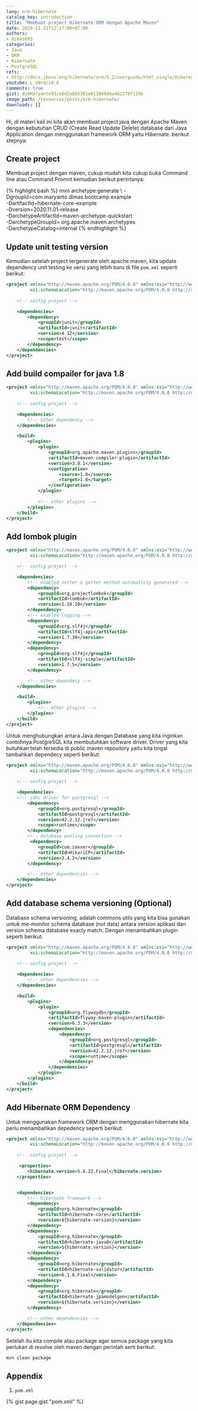 ```yaml
---
lang: orm-hibernate
catalog_key: introduction
title: "Membuat project Hibernate ORM dengan Apache Maven"
date: 2020-11-21T12:17:00+07:00
authors:
- dimasm93
categories:
- Java
- ORM
- Hibernate
- PostgreSQL
refs: 
- http://docs.jboss.org/hibernate/orm/5.2/userguide/html_single/Hibernate_User_Guide.html
youtube: L_oNrqci8_A
comments: true
gist: dimMaryanto93/e8d2abb5361e811860d6a462270f119b
image_path: /resources/posts/orm-hibernate/
downloads: []
---
```


Hi, di materi kali ini kita akan membuat project java dengan Apache Maven dengan kebutuhan CRUD (Create Read Update Delete) database dari Java Application dengan menggunakan framework ORM yaitu Hibernate. berikut stepnya:

<!--more-->

## Create project

Membuat project dengan maven, cukup mudah kita cukup buka Command line atau Command Promnt kemudian berikut perintanya:

{% highlight bash %}
mvn archetype:generate \ 
 -DgroupId=com.maryanto.dimas.bootcamp.example \
 -DartifactId=hibernate-core-example \
 -Dversion=2020.11.01-release \
 -DarchetypeArtifactId=maven-archetype-quickstart \
 -DarchetypeGroupId= org.apache.maven.archetypes \
 -DarchetypeCatalog=internal
{% endhighlight %}

## Update unit testing version

Kemudian setelah project tergenerate oleh apache maven, kita update dependency unit testing ke versi yang lebih baru di file `pom.xml` seperti berikut:

```xml
<project xmlns="http://maven.apache.org/POM/4.0.0" xmlns:xsi="http://www.w3.org/2001/XMLSchema-instance"
         xsi:schemaLocation="http://maven.apache.org/POM/4.0.0 http://maven.apache.org/xsd/maven-4.0.0.xsd">
    
    <!-- config project -->

    <dependencies>
        <dependency>
            <groupId>junit</groupId>
            <artifactId>junit</artifactId>
            <version>4.12</version>
            <scope>test</scope>
        </dependency>
    </dependencies>
</project>
```

## Add build compailer for java 1.8

```xml
<project xmlns="http://maven.apache.org/POM/4.0.0" xmlns:xsi="http://www.w3.org/2001/XMLSchema-instance"
         xsi:schemaLocation="http://maven.apache.org/POM/4.0.0 http://maven.apache.org/xsd/maven-4.0.0.xsd">
    
    <!-- config project -->

    <dependencies>
        <!-- other dependency -->
    </dependencies>

    <build>
        <plugins>
            <plugin>
                <groupId>org.apache.maven.plugins</groupId>
                <artifactId>maven-compiler-plugin</artifactId>
                <version>3.8.1</version>
                <configuration>
                    <source>1.8</source>
                    <target>1.8</target>
                </configuration>
            </plugin>
        
            <!-- other plugins -->
        </plugins>
    </build>
</project>
```

## Add lombok plugin

```xml
<project xmlns="http://maven.apache.org/POM/4.0.0" xmlns:xsi="http://www.w3.org/2001/XMLSchema-instance"
         xsi:schemaLocation="http://maven.apache.org/POM/4.0.0 http://maven.apache.org/xsd/maven-4.0.0.xsd">

    <!-- config project -->

    <dependencies> 
        <!-- enabled setter & getter method automaticly generated -->
        <dependency>
            <groupId>org.projectlombok</groupId>
            <artifactId>lombok</artifactId>
            <version>1.18.10</version>
        </dependency>
        <!-- enabled logging -->
        <dependency>
            <groupId>org.slf4j</groupId>
            <artifactId>slf4j-api</artifactId>
            <version>1.7.30</version>
        </dependency>
        <dependency>
            <groupId>org.slf4j</groupId>
            <artifactId>slf4j-simple</artifactId>
            <version>1.7.5</version>
        </dependency>

        <!-- other dependecy -->
    </dependencies>

    <build>
        <plugins>
            <!-- other plugins -->
        </plugins>
    </build>
</project>
```

Untuk menghubungkan antara Java dengan Database yang kita inginkan contohnya PostgreSQL kita membutuhkan software driver. Driver yang kita butuhkan telah tersedia di public maven repository yaitu kita tingal tambahkan dependecy seperti berikut:

```xml
<project xmlns="http://maven.apache.org/POM/4.0.0" xmlns:xsi="http://www.w3.org/2001/XMLSchema-instance"
         xsi:schemaLocation="http://maven.apache.org/POM/4.0.0 http://maven.apache.org/xsd/maven-4.0.0.xsd">
    
    <!-- config project -->

    <dependencies>
    <!-- jdbc driver for postgresql -->
        <dependency>
            <groupId>org.postgresql</groupId>
            <artifactId>postgresql</artifactId>
            <version>42.2.12.jre7</version>
            <scope>runtime</scope>
        </dependency>
        <!-- database pooling connection -->
         <dependency>
            <groupId>com.zaxxer</groupId>
            <artifactId>HikariCP</artifactId>
            <version>3.4.2</version>
        </dependency>

        <!-- other dependencies -->
    </dependencies>
</project>

```

## Add database schema versioning (Optional)

Database schema versioning, adalah commons utils yang kita bisa gunakan untuk me-monitor schema database (not data) antara version aplikasi dan version schema database exacly match. Dengan menambahkan plugin seperti berikut:

```xml
<project xmlns="http://maven.apache.org/POM/4.0.0" xmlns:xsi="http://www.w3.org/2001/XMLSchema-instance"
         xsi:schemaLocation="http://maven.apache.org/POM/4.0.0 http://maven.apache.org/xsd/maven-4.0.0.xsd">
    
    <!-- config project -->

    <dependencies>
        <!-- other dependencies -->
    </dependencies>

    <build>
        <plugins>
            <plugin>
                <groupId>org.flywaydb</groupId>
                <artifactId>flyway-maven-plugin</artifactId>
                <version>6.3.3</version>
                <dependencies>
                    <dependency>
                        <groupId>org.postgresql</groupId>
                        <artifactId>postgresql</artifactId>
                        <version>42.2.12.jre7</version>
                        <scope>runtime</scope>
                    </dependency>
                </dependencies>
            </plugin>
        </plugins>
    </build>
</project>
```

## Add Hibernate ORM Dependency

Untuk menggunakan framework ORM dengan menggunakan hibernate kita perlu menambahkan depedency seperti berikut:

```xml
<project xmlns="http://maven.apache.org/POM/4.0.0" xmlns:xsi="http://www.w3.org/2001/XMLSchema-instance"
         xsi:schemaLocation="http://maven.apache.org/POM/4.0.0 http://maven.apache.org/xsd/maven-4.0.0.xsd">
    
    <!-- config project -->

     <properties>
        <hibernate.version>5.4.22.Final</hibernate.version>
    </properties>


    <dependencies>
        <!-- hibernate framework -->
        <dependency>
            <groupId>org.hibernate</groupId>
            <artifactId>hibernate-core</artifactId>
            <version>${hibernate.version}</version>
        </dependency>
        <dependency>
            <groupId>org.hibernate</groupId>
            <artifactId>hibernate-java8</artifactId>
            <version>${hibernate.version}</version>
        </dependency>
        <dependency>
            <groupId>org.hibernate</groupId>
            <artifactId>hibernate-validator</artifactId>
            <version>6.1.6.Final</version>
        </dependency>
        <dependency>
            <groupId>org.hibernate</groupId>
            <artifactId>hibernate-jpamodelgen</artifactId>
            <version>${hibernate.version}</version>
        </dependency>

        <!-- other dependencies -->
    </dependencies>
</project>
```

Setelah itu kita compile atau package agar semua package yang kita perlukan di resolve oleh maven dengan perintah serti berikut:

```bash
mvn clean package
```

## Appendix

1. `pom.xml`

{% gist page.gist "pom.xml" %}
